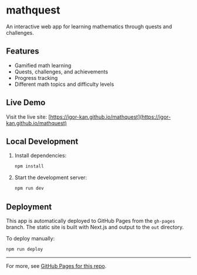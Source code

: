 # mathquest

An interactive web app for learning mathematics through quests and challenges.

## Features
- Gamified math learning
- Quests, challenges, and achievements
- Progress tracking
- Different math topics and difficulty levels

## Live Demo

Visit the live site: [https://igor-kan.github.io/mathquest](https://igor-kan.github.io/mathquest)

## Local Development

1. Install dependencies:
    ```bash
    npm install
    ```
2. Start the development server:
    ```bash
    npm run dev
    ```

## Deployment

This app is automatically deployed to GitHub Pages from the `gh-pages` branch. The static site is built with Next.js and output to the `out` directory.

To deploy manually:
```bash
npm run deploy
```

---

For more, see [GitHub Pages for this repo](https://igor-kan.github.io/mathquest). 